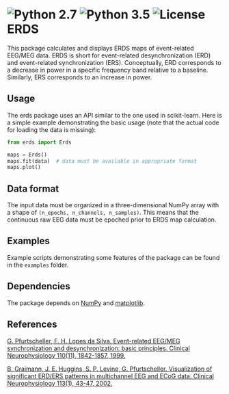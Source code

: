 ![Python 2.7](https://img.shields.io/badge/python-2.7-green.svg)
![Python 3.5](https://img.shields.io/badge/python-3.5-green.svg)
![License](https://img.shields.io/badge/license-MIT-blue.svg)
ERDS
====
This package calculates and displays ERDS maps of event-related EEG/MEG data. ERDS is short for event-related desynchronization (ERD) and event-related synchronization (ERS). Conceptually, ERD corresponds to a decrease in power in a specific frequency band relative to a baseline. Similarly, ERS corresponds to an increase in power.

Usage
-----
The erds package uses an API similar to the one used in scikit-learn. Here is a simple example demonstrating the basic usage (note that the actual code for loading the data is missing):

```python
from erds import Erds

maps = Erds()
maps.fit(data)  # data must be available in appropriate format
maps.plot()
```

Data format
-----------
The input data must be organized in a three-dimensional NumPy array with a shape of `(n_epochs, n_channels, n_samples)`. This means that the continuous raw EEG data must be epoched prior to ERDS map calculation.

Examples
--------
Example scripts demonstrating some features of the package can be found in the `examples` folder.

Dependencies
------------
The package depends on [NumPy](http://www.numpy.org/) and [matplotlib](http://matplotlib.org/).

References
----------
[G. Pfurtscheller, F. H. Lopes da Silva. Event-related EEG/MEG synchronization and desynchronization: basic principles. Clinical Neurophysiology 110(11), 1842-1857, 1999.][1]

[B. Graimann, J. E. Huggins, S. P. Levine, G. Pfurtscheller. Visualization of significant ERD/ERS patterns in multichannel EEG and ECoG data. Clinical  Neurophysiology 113(1), 43-47, 2002.][2]

[1]: http://dx.doi.org/10.1016/S1388-2457(99)00141-8
[2]: http://dx.doi.org/10.1016/S1388-2457(01)00697-6
